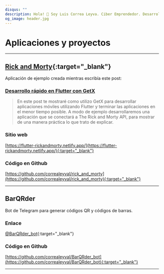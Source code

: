 ```yaml
---
disqus: ""
description: Hola! 👋 Soy Luis Correa Leyva. Ciber Emprendedor. Desarrollador de software. Siempre inventando. Estas son mis aplicaciones y proyectos.
og_image: header.jpg
---
```


# Aplicaciones y proyectos

---

## [Rick and Morty](https://github.com/correaleyval/rick_and_morty){:target="_blank"}

Aplicación de ejemplo creada mientras escribía este post:

### [Desarrollo rápido en Flutter con GetX](/blog/2020/03/07/desarrollo-rápido-en-flutter-con-getx/)

> En este post te mostraré como utilizo GetX para desarrollar aplicaciones móviles utilizando Flutter y terminar las aplicaciones en el menor tiempo posible. A modo de ejemplo desarrollaremos una aplicación que se conectará a The Rick and Morty API, para mostrar de una manera práctica lo que trato de explicar.

### Sitio web 
[https://flutter-rickandmorty.netlify.app/](https://flutter-rickandmorty.netlify.app/){:target="_blank"}

### Código en Github
[https://github.com/correaleyval/rick_and_morty](https://github.com/correaleyval/rick_and_morty){:target="_blank"}

---

## BarQRder

Bot de Telegram para generar códigos QR y códigos de barras.

### Enlace
[@BarQRder_bot](https://t.me/BarQRder_bot){:target="_blank"}

### Código en Github
[https://github.com/correaleyval/BarQRder_bot](https://github.com/correaleyval/BarQRder_bot){:target="_blank"}

---
